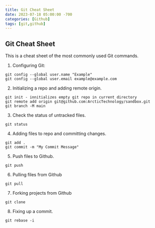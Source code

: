 ```yaml
---
title: Git Cheat Sheet
date: 2023-07-18 05:00:00 -700
categories: [Github]
tags: [git,github]
---
```


## Git Cheat Sheet
This is a cheat sheet of the most commonly used Git commands.

1. Configuring Git:
```
git config --global user.name "Example"
git config --global user.email example@example.com
```

2. Initializing a repo and adding remote origin.
```
git init - innitializes empty git repo in current directory
git remote add origin git@github.com:ArcticTechnology/sandbox.git
git branch -M main
```

3. Check the status of untracked files.
```
git status
```

4. Adding files to repo and committing changes.
```
git add .
git commit -m "My Commit Message"
```

5. Push files to Github.
```
git push
```

6. Pulling files from Github
```
git pull
```

7. Forking projects from Github
```
git clone
```

8. Fixing up a commit.
```
git rebase -i
```







